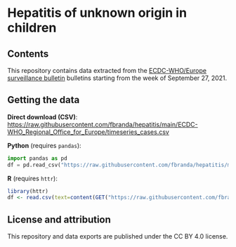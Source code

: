 # Hepatitis of unknown origin in children

## Contents

This repository contains data extracted from the [ECDC-WHO/Europe surveillance bulletin](https://www.ecdc.europa.eu/en/hepatitis/joint-weekly-hepatitis-unknown-origin-children-surveillance-bulletin) bulletins starting from the week of September 27, 2021. 

## Getting the data

**Direct download (CSV)**: https://raw.githubusercontent.com/fbranda/hepatitis/main/ECDC-WHO_Regional_Office_for_Europe/timeseries_cases.csv

**Python** (requires `pandas`):
```python
import pandas as pd
df = pd.read_csv("https://raw.githubusercontent.com/fbranda/hepatitis/main/ECDC-WHO_Regional_Office_for_Europe/timeseries_cases.csv")
```

**R** (requires `httr`):
```r
library(httr)
df <- read.csv(text=content(GET("https://raw.githubusercontent.com/fbranda/hepatitis/main/ECDC-WHO_Regional_Office_for_Europe/timeseries_cases.csv")))
```

## License and attribution

This repository and data exports are published under the CC BY 4.0 license.





